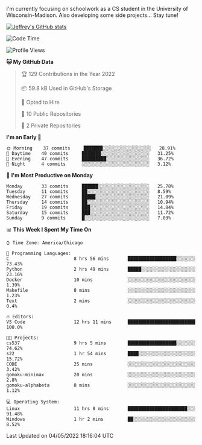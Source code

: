 

I'm currently focusing on schoolwork as a CS student in the University of Wisconsin-Madison.
Also developing some side projects...
Stay tune!

<!-- [![wakatime](https://wakatime.com/badge/user/99a12255-d5fa-4530-a56f-b1f6efe8669d.svg?style=for-the-badge)](https://wakatime.com/@99a12255-d5fa-4530-a56f-b1f6efe8669d) -->

[![Jeffrey's GitHub stats](https://github-readme-stats.vercel.app/api?username=slijeff&count_private=true&show_icons=true)](https://github.com/anuraghazra/github-readme-stats)

<!-- [![Jeffrey's wakatime stats](https://github-readme-stats.vercel.app/api/wakatime?username=slijeff&custom_title=Coding+Time+Last+Week)](https://github.com/slijeff/github-readme-stats) -->

<!-- [![Top Langs](https://github-readme-stats.vercel.app/api/top-langs/?username=slijeff&count_private=true&langs_count=8&hide=javascript&custom_title=Repo+Languages)](https://github.com/anuraghazra/github-readme-stats) -->

<!--START_SECTION:waka-->
![Code Time](http://img.shields.io/badge/Code%20Time-41%20hrs%2029%20mins-blue)

![Profile Views](http://img.shields.io/badge/Profile%20Views-3-blue)

**🐱 My GitHub Data** 

> 🏆 129 Contributions in the Year 2022
 > 
> 📦 59.8 kB Used in GitHub's Storage 
 > 
> 💼 Opted to Hire
 > 
> 📜 10 Public Repositories 
 > 
> 🔑 2 Private Repositories  
 > 
**I'm an Early 🐤** 

```text
🌞 Morning    37 commits     ███████░░░░░░░░░░░░░░░░░░   28.91% 
🌆 Daytime    40 commits     ███████░░░░░░░░░░░░░░░░░░   31.25% 
🌃 Evening    47 commits     █████████░░░░░░░░░░░░░░░░   36.72% 
🌙 Night      4 commits      ░░░░░░░░░░░░░░░░░░░░░░░░░   3.12%

```
📅 **I'm Most Productive on Monday** 

```text
Monday       33 commits     ██████░░░░░░░░░░░░░░░░░░░   25.78% 
Tuesday      11 commits     ██░░░░░░░░░░░░░░░░░░░░░░░   8.59% 
Wednesday    27 commits     █████░░░░░░░░░░░░░░░░░░░░   21.09% 
Thursday     14 commits     ██░░░░░░░░░░░░░░░░░░░░░░░   10.94% 
Friday       19 commits     ███░░░░░░░░░░░░░░░░░░░░░░   14.84% 
Saturday     15 commits     ███░░░░░░░░░░░░░░░░░░░░░░   11.72% 
Sunday       9 commits      █░░░░░░░░░░░░░░░░░░░░░░░░   7.03%

```


📊 **This Week I Spent My Time On** 

```text
⌚︎ Time Zone: America/Chicago

💬 Programming Languages: 
C                        8 hrs 56 mins       ██████████████████░░░░░░░   73.43% 
Python                   2 hrs 49 mins       █████░░░░░░░░░░░░░░░░░░░░   23.16% 
Docker                   10 mins             ░░░░░░░░░░░░░░░░░░░░░░░░░   1.39% 
Makefile                 8 mins              ░░░░░░░░░░░░░░░░░░░░░░░░░   1.23% 
Text                     2 mins              ░░░░░░░░░░░░░░░░░░░░░░░░░   0.4%

🔥 Editors: 
VS Code                  12 hrs 11 mins      █████████████████████████   100.0%

🐱‍💻 Projects: 
cs537                    9 hrs 5 mins        ██████████████████░░░░░░░   74.62% 
s22                      1 hr 54 mins        ████░░░░░░░░░░░░░░░░░░░░░   15.72% 
CODE                     25 mins             ░░░░░░░░░░░░░░░░░░░░░░░░░   3.42% 
gomoku-minimax           20 mins             ░░░░░░░░░░░░░░░░░░░░░░░░░   2.8% 
gomoku-alphabeta         8 mins              ░░░░░░░░░░░░░░░░░░░░░░░░░   1.12%

💻 Operating System: 
Linux                    11 hrs 8 mins       ██████████████████████░░░   91.48% 
Windows                  1 hr 2 mins         ██░░░░░░░░░░░░░░░░░░░░░░░   8.52%

```


 Last Updated on 04/05/2022 18:16:04 UTC
<!--END_SECTION:waka-->
